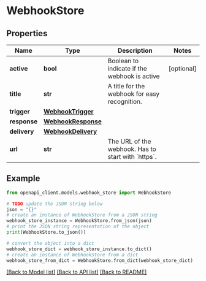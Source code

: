 # WebhookStore


## Properties

Name | Type | Description | Notes
------------ | ------------- | ------------- | -------------
**active** | **bool** | Boolean to indicate if the webhook is active | [optional] 
**title** | **str** | A title for the webhook for easy recognition. | 
**trigger** | [**WebhookTrigger**](WebhookTrigger.md) |  | 
**response** | [**WebhookResponse**](WebhookResponse.md) |  | 
**delivery** | [**WebhookDelivery**](WebhookDelivery.md) |  | 
**url** | **str** | The URL of the webhook. Has to start with &#x60;https&#x60;. | 

## Example

```python
from openapi_client.models.webhook_store import WebhookStore

# TODO update the JSON string below
json = "{}"
# create an instance of WebhookStore from a JSON string
webhook_store_instance = WebhookStore.from_json(json)
# print the JSON string representation of the object
print(WebhookStore.to_json())

# convert the object into a dict
webhook_store_dict = webhook_store_instance.to_dict()
# create an instance of WebhookStore from a dict
webhook_store_from_dict = WebhookStore.from_dict(webhook_store_dict)
```
[[Back to Model list]](../README.md#documentation-for-models) [[Back to API list]](../README.md#documentation-for-api-endpoints) [[Back to README]](../README.md)


